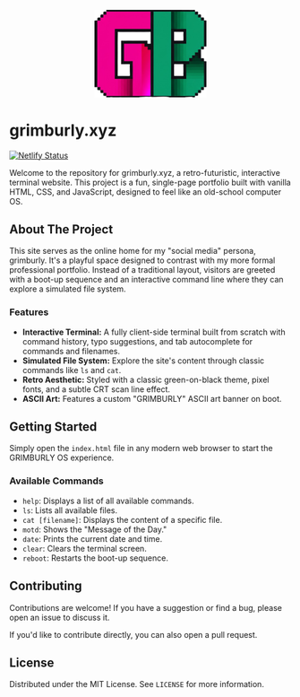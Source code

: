 <p align="center">
<img src="assets/logo/grimburly-color-bgr.png" alt="GrimBurly Logo png" width="200">

# grimburly.xyz
[![Netlify Status](https://api.netlify.com/api/v1/badges/ffd58fd4-be29-42be-96f2-d0b376f9bf59/deploy-status)](https://app.netlify.com/projects/grimburly/deploys)

Welcome to the repository for grimburly.xyz, a retro-futuristic, interactive terminal website. This project is a fun, single-page portfolio built with vanilla HTML, CSS, and JavaScript, designed to feel like an old-school computer OS.

## About The Project

This site serves as the online home for my "social media" persona, grimburly. It's a playful space designed to contrast with my more formal professional portfolio. Instead of a traditional layout, visitors are greeted with a boot-up sequence and an interactive command line where they can explore a simulated file system.

### Features

* **Interactive Terminal:** A fully client-side terminal built from scratch with command history, typo suggestions, and tab autocomplete for commands and filenames.
* **Simulated File System:** Explore the site's content through classic commands like `ls` and `cat`.
* **Retro Aesthetic:** Styled with a classic green-on-black theme, pixel fonts, and a subtle CRT scan line effect.
* **ASCII Art:** Features a custom "GRIMBURLY" ASCII art banner on boot.

## Getting Started

Simply open the `index.html` file in any modern web browser to start the GRIMBURLY OS experience.

### Available Commands

* `help`: Displays a list of all available commands.
* `ls`: Lists all available files.
* `cat [filename]`: Displays the content of a specific file.
* `motd`: Shows the "Message of the Day."
* `date`: Prints the current date and time.
* `clear`: Clears the terminal screen.
* `reboot`: Restarts the boot-up sequence.

## Contributing

Contributions are welcome! If you have a suggestion or find a bug, please open an issue to discuss it.

If you'd like to contribute directly, you can also open a pull request.

## License

Distributed under the MIT License. See `LICENSE` for more information.